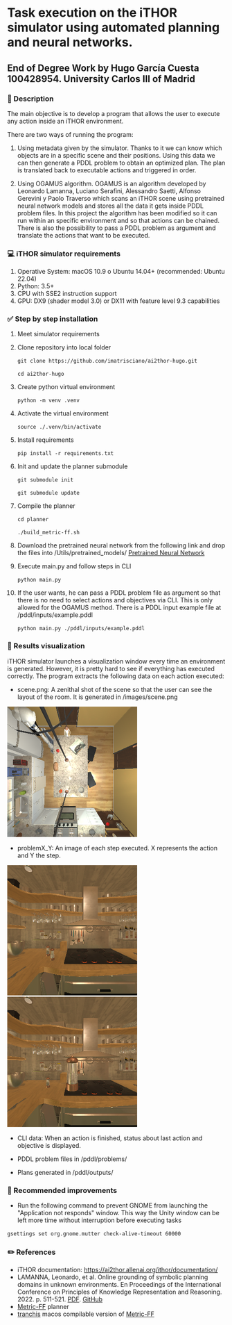 # Task execution on the iTHOR simulator using automated planning and neural networks.

## End of Degree Work by Hugo García Cuesta 100428954. University Carlos III of Madrid

### :page_with_curl: Description

The main objective is to develop a program that allows the user to execute any action inside an iTHOR environment.

There are two ways of running the program:

1. Using metadata given by the simulator. Thanks to it we can know which objects are in a specific scene and their positions. Using this data we can then generate a PDDL problem to obtain an optimized plan. The plan is translated back to executable actions and triggered in order.

2. Using OGAMUS algorithm. OGAMUS is an algorithm developed by Leonardo Lamanna, Luciano Serafini, Alessandro Saetti, Alfonso Gerevini y Paolo Traverso which scans an iTHOR scene using pretrained neural network models and stores all the data it gets inside PDDL problem files. In this project the algorithm has been modified so it can run within an specific environment and so that actions can be chained. There is also the possibility to pass a PDDL problem as argument and translate the actions that want to be executed.

### :computer: iTHOR simulator requirements

1. Operative System: macOS 10.9 o Ubuntu 14.04+ (recommended: Ubuntu 22.04)
2. Python: 3.5+
3. CPU with SSE2 instruction support
4. GPU: DX9 (shader model 3.0) or DX11 with feature level 9.3 capabilities

### :white_check_mark: Step by step installation

1. Meet simulator requirements

2. Clone repository into local folder
   ```
   git clone https://github.com/imatrisciano/ai2thor-hugo.git
   ```
   ```
   cd ai2thor-hugo
   ```
   
3. Create python virtual environment
   ```
   python -m venv .venv
   ```
4. Activate the virtual environment
   ```
   source ./.venv/bin/activate
   ```
   
4. Install requirements
   ```
   pip install -r requirements.txt
   ```

5. Init and update the planner submodule

   ```
   git submodule init
   ```

   ```
   git submodule update
   ```

6. Compile the planner

   ```
   cd planner
   ```

   ```
   ./build_metric-ff.sh
   ```

7. Download the pretrained neural network from the following link and drop the files into /Utils/pretrained_models/ [Pretrained Neural Network](https://drive.google.com/drive/folders/1UjADpBeBOMUKXQt-qSULIP3vM90zr_MR?usp=sharing)

8. Execute main.py and follow steps in CLI
   ```
   python main.py
   ```
9. If the user wants, he can pass a PDDL problem file as argument so that there is no need to select actions and objectives via CLI. This is only allowed for the OGAMUS method. There is a PDDL input example file at /pddl/inputs/example.pddl
   ```
   python main.py ./pddl/inputs/example.pddl
   ```

### :eyes: Results visualization

iTHOR simulator launches a visualization window every time an environment is generated. However, it is pretty hard to see if everything has executed correctly. The program extracts the following data on each action executed:

- scene.png: A zenithal shot of the scene so that the user can see the layout of the room. It is generated in /images/scene.png

![Zenithal shot of the scene FloorPlan1](/assets/example_scene.png)

- problemX_Y: An image of each step executed. X represents the action and Y the step.

![The agent positions in front of the objective: iter0_1](/assets/iter0_1.png) ![The agent picks up the objective: iter0_2](/assets/iter0_2.png)

- CLI data: When an action is finished, status about last action and objective is displayed.

- PDDL problem files in /pddl/problems/

- Plans generated in /pddl/outputs/

### :dizzy: Recommended improvements

- Run the following command to prevent GNOME from launching the "Application not responds" window. This way the Unity window can be left more time without interruption before executing tasks

```bash
gsettings set org.gnome.mutter check-alive-timeout 60000
```

### :pencil2: References

- iTHOR documentation: https://ai2thor.allenai.org/ithor/documentation/
- LAMANNA, Leonardo, et al. Online grounding of symbolic planning domains in unknown environments. En Proceedings of the International Conference on Principles of Knowledge Representation and Reasoning. 2022. p. 511-521. [PDF](https://arxiv.org/pdf/2112.10007.pdf). [GitHub](https://github.com/LamannaLeonardo/OGAMUS)
- [Metric-FF](https://fai.cs.uni-saarland.de/hoffmann/metric-ff.html) planner
- [tranchis](https://github.com/tranchis/metric-ff-macos) macos compilable version of [Metric-FF](https://fai.cs.uni-saarland.de/hoffmann/metric-ff.html)
